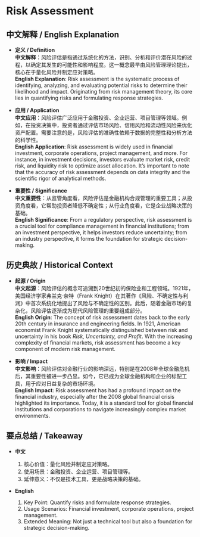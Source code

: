 # Risk Assessment

## 中文解释 / English Explanation

* **定义 / Definition**  
  **中文解释**：风险评估是指通过系统化的方法，识别、分析和评价潜在风险的过程，以确定其发生的可能性和影响程度。这一概念最早由风险管理理论提出，核心在于量化风险并制定应对策略。  
  **English Explanation**: Risk assessment is the systematic process of identifying, analyzing, and evaluating potential risks to determine their likelihood and impact. Originating from risk management theory, its core lies in quantifying risks and formulating response strategies.

* **应用 / Application**  
  **中文应用**：风险评估广泛应用于金融投资、企业运营、项目管理等领域。例如，在投资决策中，投资者通过评估市场风险、信用风险和流动性风险来优化资产配置。需要注意的是，风险评估的准确性依赖于数据的完整性和分析方法的科学性。  
  **English Application**: Risk assessment is widely used in financial investment, corporate operations, project management, and more. For instance, in investment decisions, investors evaluate market risk, credit risk, and liquidity risk to optimize asset allocation. It’s important to note that the accuracy of risk assessment depends on data integrity and the scientific rigor of analytical methods.

* **重要性 / Significance**  
  **中文重要性**：从监管角度看，风险评估是金融机构合规管理的重要工具；从投资角度看，它帮助投资者降低不确定性；从行业角度看，它是企业战略决策的基础。  
  **English Significance**: From a regulatory perspective, risk assessment is a crucial tool for compliance management in financial institutions; from an investment perspective, it helps investors reduce uncertainty; from an industry perspective, it forms the foundation for strategic decision-making.

## 历史典故 / Historical Context

* **起源 / Origin**  
  **中文起源**：风险评估的概念可追溯到20世纪初的保险业和工程领域。1921年，美国经济学家弗兰克·奈特（Frank Knight）在其著作《风险、不确定性与利润》中首次系统化地提出了风险与不确定性的区别。此后，随着金融市场的复杂化，风险评估逐渐成为现代风险管理的重要组成部分。  
  **English Origin**: The concept of risk assessment dates back to the early 20th century in insurance and engineering fields. In 1921, American economist Frank Knight systematically distinguished between risk and uncertainty in his book *Risk, Uncertainty, and Profit*. With the increasing complexity of financial markets, risk assessment has become a key component of modern risk management.

* **影响 / Impact**  
  **中文影响**：风险评估对金融行业的影响深远，特别是在2008年全球金融危机后，其重要性被进一步凸显。如今，它已成为全球金融机构和企业的标配工具，用于应对日益复杂的市场环境。  
  **English Impact**: Risk assessment has had a profound impact on the financial industry, especially after the 2008 global financial crisis highlighted its importance. Today, it is a standard tool for global financial institutions and corporations to navigate increasingly complex market environments.

## 要点总结 / Takeaway

* **中文**  
  1. 核心价值：量化风险并制定应对策略。
  2. 使用场景：金融投资、企业运营、项目管理等。
  3. 延伸意义：不仅是技术工具，更是战略决策的基础。

* **English**  
  1. Key Point: Quantify risks and formulate response strategies.
  2. Usage Scenarios: Financial investment, corporate operations, project management.
  3. Extended Meaning: Not just a technical tool but also a foundation for strategic decision-making.